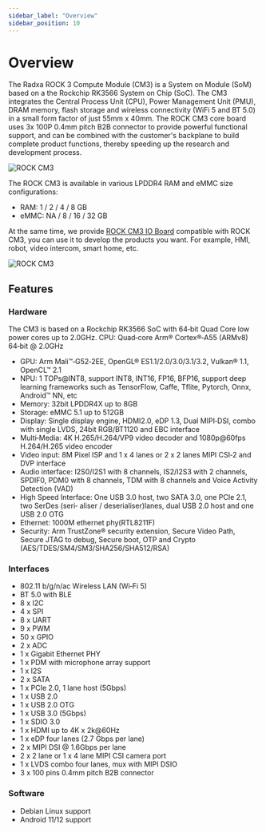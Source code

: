 ```yaml
---
sidebar_label: "Overview"
sidebar_position: 10
---
```


# Overview

The Radxa ROCK 3 Compute Module (CM3) is a System on Module (SoM) based on a the Rockchip RK3566 System on Chip (SoC). The CM3 integrates the Central Process Unit (CPU), Power Management Unit (PMU), DRAM memory, flash storage and wireless connectivity
(WiFi 5 and BT 5.0) in a small form factor of just 55mm x 40mm.
The ROCK CM3 core board uses 3x 100P 0.4mm pitch B2B connector to provide powerful functional support, and can be combined with the customer's backplane to build complete product functions, thereby speeding up the research and development process.

![ROCK CM3](/img/cm3/radxa-cm3-top-bottom.webp)

The ROCK CM3 is available in various LPDDR4 RAM and eMMC size configurations:

- RAM: 1 / 2 / 4 / 8 GB
- eMMC: NA / 8 / 16 / 32 GB

At the same time, we provide [ROCK CM3 IO Board](/accessories/cm3-io-board) compatible with ROCK CM3, you can use it to develop the products you want. For example, HMI, robot, video intercom, smart home, etc.

![ROCK CM3](/img/cm3/cm3-install-io-board.webp)

## Features

### Hardware

The CM3 is based on a Rockchip RK3566 SoC with 64‑bit Quad Core low power cores up to 2.0GHz.
CPU: Quad‑core Arm® Cortex®‑A55 (ARMv8) 64‑bit @ 2.0GHz

- GPU: Arm Mali™‑G52‑2EE, OpenGL® ES1.1/2.0/3.0/3.1/3.2, Vulkan® 1.1, OpenCL™ 2.1
- NPU: 1 TOPs@INT8, support INT8, INT16, FP16, BFP16, support deep learning frameworks such as TensorFlow, Caffe, Tflite, Pytorch, Onnx, Android™ NN, etc
- Memory: 32bit LPDDR4X up to 8GB
- Storage: eMMC 5.1 up to 512GB
- Display: Single display engine, HDMI2.0, eDP 1.3, Dual MIPI‑DSI, combo with single LVDS, 24bit RGB/BT1120 and EBC interface
- Multi‑Media: 4K H.265/H.264/VP9 video decoder and 1080p@60fps H.264/H.265 video encoder
- Video input: 8M Pixel ISP and 1 x 4 lanes or 2 x 2 lanes MIPI CSI‑2 and DVP interface
- Audio interface: I2S0/I2S1 with 8 channels, IS2/I2S3 with 2 channels, SPDIF0, PDM0 with 8 channels, TDM with 8 channels and Voice Activity Detection (VAD)
- High Speed Interface: One USB 3.0 host, two SATA 3.0, one PCIe 2.1, two SerDes (seri‑
  aliser / deserialiser)lanes, dual USB 2.0 host and one USB 2.0 OTG
- Ethernet: 1000M ethernet phy(RTL8211F)
- Security: Arm TrustZone® security extension, Secure Video Path, Secure JTAG to debug, Secure boot, OTP and Crypto (AES/TDES/SM4/SM3/SHA256/SHA512/RSA)

### Interfaces

- 802.11 b/g/n/ac Wireless LAN (Wi‑Fi 5)
- BT 5.0 with BLE
- 8 x I2C
- 4 x SPI
- 8 x UART
- 9 x PWM
- 50 x GPIO
- 2 x ADC
- 1 x Gigabit Ethernet PHY
- 1 x PDM with microphone array support
- 1 x I2S
- 2 x SATA
- 1 x PCIe 2.0, 1 lane host (5Gbps)
- 1 x USB 2.0
- 1 x USB 2.0 OTG
- 1 x USB 3.0 (5Gbps)
- 1 x SDIO 3.0
- 1 x HDMI up to 4K x 2k@60Hz
- 1 x eDP four lanes (2.7 Gbps per lane)
- 2 x MIPI DSI @ 1.6Gbps per lane
- 2 x 2 lane or 1 x 4 lane MIPI CSI camera port
- 1 x LVDS combo four lanes, mux with MIPI DSIO
- 3 x 100 pins 0.4mm pitch B2B connector

### Software

- Debian Linux support
- Android 11/12 support
